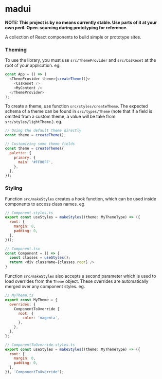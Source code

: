 # madui

**NOTE: This project is by no means currently stable. Use
parts of it at your own peril. Open-sourcing during
prototyping for reference.**

A collection of React components to build simple or prototype sites.

### Theming

To use the library, you must use `src/ThemeProvider` and `src/CssReset` at the
root of your application. eg.

```javascript
const App = () => (
  <ThemeProvider theme={createTheme()}>
    <CssReset />
    <MyContent />
  </ThemeProvider>
);
```

To create a theme, use function `src/styles/createTheme`. The expected schema
of a theme can be found in `src/types/Theme` (note that if a field is
omitted from a custom theme, a value will be take from
`src/styles/lightTheme`.). eg.

```javascript
// Using the default theme directly
const theme = createTheme();

// Customizing some theme fields
const theme = createTheme({
  palette: {
    primary: {
      main: '#FF00FF',
    },
  },
});
```

### Styling

Function `src/makeStyles` creates a hook function, which can be used inside
components to access class names. eg.

```javascript
// Component.styles.ts
export const useStyles = makeStyles((theme: MyThemeType) => ({
  root: {
    margin: 0,
    padding: 0,
  },
}));

// Component.tsx
const Component = () => {
  const classes = useStyles();
  return <div className={classes.root} />
}
```

Function `src/makeStyles` also accepts a second parameter which is used to
load overrides from the `Theme` object. These overrides are automatically merged
over any component styles. eg.

```javascript
// MyTheme.ts
export const MyTheme = {
  overrides: {
    ComponentToOverride {
      root: {
        color: 'magenta',
      },
    },
  },
};

// ComponentToOverride.styles.ts
export const useStyles = makeStyles((theme: MyThemeType) => ({
  root: {
    margin: 0,
    padding: 0,
  },
}), 'ComponentToOverride');
```
